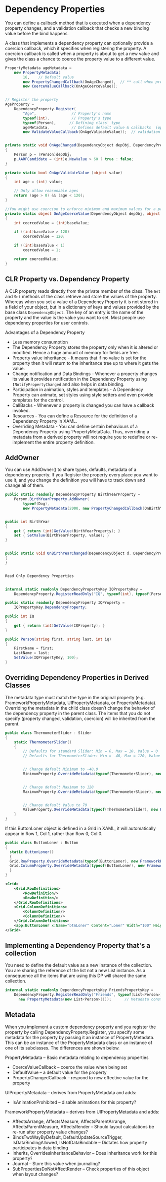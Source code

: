 # Dependency Properties

You can define a callback method that is executed when a dependency property changes, and a validation callback that checks a new binding value before the bind happens.

A class that implements a dependency property can optionally provide a coercion callback, which it specifies when registering the property. A coercion callback is called when a property is about to get a new value and gives the class a chance to coerce the property value to a different value.

```csharp
PropertyMetadata ageMetadata =
    new PropertyMetadata(
        18,    // Default value
        new PropertyChangedCallback(OnAgeChanged),  // ** call when property changes
        new CoerceValueCallback(OnAgeCoerceValue));


// Register the property
AgeProperty =
    DependencyProperty.Register(
        "Age",                // Property's name
        typeof(int),          // Property's type
        typeof(Person),      // Defining class' type
        ageMetadata,          // Defines default value & callbacks  (optional)
        new ValidateValueCallback(OnAgeValidateValue));  // validation (optional)


private static void OnAgeChanged(DependencyObject depObj, DependencyPropertyChangedEventArgs e)
{
    Person p = (Person)depObj;
    p.AARPCandidate = (int)e.NewValue > 60 ? true : false;
}

private static bool OnAgeValidateValue (object value)
{
    int age = (int) value;

    // Only allow reasonable ages
    return (age > 0) && (age < 120);
}

//You might use coercion to enforce minimum and maximum values for a property
private static object OnAgeCoerceValue(DependencyObject depObj, object baseValue)
{
    int coercedValue = (int)baseValue;

    if ((int)baseValue > 120)
        coercedValue = 120;

    if ((int)baseValue < 1)
        coercedValue = 1;

    return coercedValue;
}
```

## CLR Property vs. Dependency Property

A CLR property reads directly from the private member of the class. The `Get` and `Set` methods of the class retrieve and store the values of the property. Whereas when you set a value of a Dependency Property it is not stored in a field of your object, but in a dictionary of keys and values provided by the base class `DependencyObject`. The key of an entry is the name of the property and the value is the value you want to set. Most people use dependency properties for user controls.

Advantages of a Dependency Property 
 - Less memory consumption
 - The Dependency Property stores the property only when it is altered or modified. Hence a huge amount of memory for fields are free.
- Property value inheritance - It means that if no value is set for the property then it will return to the inheritance tree up to where it gets the value.
- Change notification and Data Bindings - Whenever a property changes its value it provides notification in the Dependency Property using `INotifyPropertyChanged` and also helps in data binding.
- Participation in animation, styles and templates - A Dependency Property can animate, set styles using style setters and even provide templates for the control.
- CallBacks - Whenever a property is changed you can have a callback invoked.
- Resources - You can define a Resource for the definition of a Dependency Property in XAML.
- Overriding Metadata - You can define certain behaviours of a Dependency Property using `PropertyMetaData. Thus, overriding a metadata from a derived property will not require you to redefine or re-implement the entire property definition.

## AddOwner
You can use AddOwner() to share types, defaults, metadata of a dependency property. If you Register the property every place you want to use it, and you change the definition you will have to track down and change all of them.

```csharp
public static readonly DependencyProperty BirthYearProperty =
    Person.BirthYearProperty.AddOwner(
        typeof(Dog),
        new PropertyMetadata(2000, new PropertyChangedCallback(OnBirthYearChanged)));


public int BirthYear
{
    get { return (int)GetValue(BirthYearProperty); }
    set { SetValue(BirthYearProperty, value); }
}


public static void OnBirthYearChanged(DependencyObject d, DependencyPropertyChangedEventArgs e)
{
}


Read Only Dependency Properties


internal static readonly DependencyPropertyKey IQPropertyKey =
    DependencyProperty.RegisterReadOnly("IQ", typeof(int), typeof(Person), new PropertyMetadata(100));

public static readonly DependencyProperty IQProperty =
    IQPropertyKey.DependencyProperty;

public int IQ
{
    get { return (int)GetValue(IQProperty); }
}

public Person(string first, string last, int iq)
{
    FirstName = first;
    LastName = last;
    SetValue(IQPropertyKey, 100);
}
```

## Overriding Dependency Properties in Derived Classes

The metadata type must match the type in the original property (e.g. FrameworkPropertyMetadata, UIPropertyMetadata, or PropertyMetadata). Overriding the metadata in the child class doesn’t change the behavior of the dependency property in the parent class. The items that you do not specify (property changed, validation, coercion) will be inherited from the parent.

```csharp
public class ThermometerSlider : Slider
{
    static ThermometerSlider()
    {
        // Defaults for standard Slider: Min = 0, Max = 10, Value = 0
        // Defaults for ThermometerSlider: Min = -40, Max = 120, Value = 70


        // Change default Minimum to -40.0
        MinimumProperty.OverrideMetadata(typeof(ThermometerSlider), new FrameworkPropertyMetadata(-40.0));


        // Change default Maximum to 120
        MaximumProperty.OverrideMetadata(typeof(ThermometerSlider), new FrameworkPropertyMetadata(120.0));


        // Change default Value to 70
        ValueProperty.OverrideMetadata(typeof(ThermometerSlider), new FrameworkPropertyMetadata(70.0));
    }
}
```

If this ButtonLoner object is defined in a Grid in XAML, it will automatically appear in Row 1, Col 1, rather than Row 0, Col 0.

```csharp
public class ButtonLoner : Button
{
  static ButtonLoner()
  {
  Grid.RowProperty.OverrideMetadata(typeof(ButtonLoner), new FrameworkPropertyMetadata(1));
  Grid.ColumnProperty.OverrideMetadata(typeof(ButtonLoner), new FrameworkPropertyMetadata(1));
  }
}
```

```xml
<Grid>
    <Grid.RowDefinitions>
        <RowDefinition/>
        <RowDefinition/>
    </Grid.RowDefinitions>
    <Grid.ColumnDefinitions>
        <ColumnDefinition/>
        <ColumnDefinition/>
    </Grid.ColumnDefinitions>
    <app:ButtonLoner x:Name="btnLoner" Content="Loner" Width="100" Height="25"/>
</Grid>
```

## Implementing a Dependency Property that's a collection

You need to define the default value as a new instance of the collection. You are sharing the reference of the list not a new List instance. As a consequence all the items that are using this DP will shared the same collection.

```csharp
internal static readonly DependencyPropertyKey FriendsPropertyKey =
    DependencyProperty.RegisterReadOnly("Friends", typeof(List<Person>), typeof(Person),
      new PropertyMetadata(new List<Person>()));      // Metadata constructor instantiates a new List
```

## Metadata

When you implement a custom dependency property and you register the property by calling DependencyProperty.Register, you specify some metadata for the property by passing it an instance of PropertyMetadata. This can be an instance of the PropertyMetadata class or an instance of one of its subclasses. The differences are shown below.

PropertyMetadata – Basic metadata relating to dependency properties
- CoerceValueCallback – coerce the value when being set
- DefaultValue – a default value for the property
- PropertyChangedCallback – respond to new effective value for the property



UIPropertyMetadata – derives from PropertyMetadata and adds:
- IsAnimationProhibited – disable animations for this property?



FrameworkPropertyMetadata – derives from UIPropertyMetadata and adds:
- AffectsArrange, AffectsMeasure, AffectsParentArrange, AffectsParentMeasure, AffectsRender – Should layout calculations be re-run after property value changes?
- BindsTwoWayByDefault, DefaultUpdateSourceTrigger, IsDataBindingAllowed, IsNotDataBindable – Dictates how property participates in data binding
- Inherits, OverridesInheritanceBehavior – Does inheritance work for this property?
- Journal – Store this value when journaling?
- SubPropertiesDoNotAffectRender – Check properties of this object when layout changes?




<!--stackedit_data:
eyJoaXN0b3J5IjpbLTkxMjMzNjkzOF19
-->